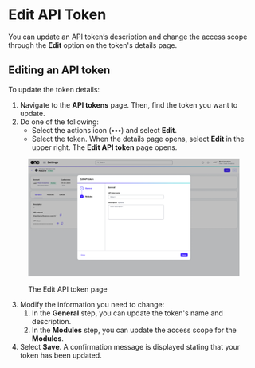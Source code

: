 # Edit API Token

You can update an API token’s description and change the access scope through the **Edit** option on the token's details page.

## Editing an API token

To update the token details:

1. Navigate to the **API tokens** page. Then, find the token you want to update.&#x20;
2. Do one of the following:
   * Select the actions icon (**•••**) and select **Edit**.
   * Select the token. When the details page opens, select **Edit** in the upper right. The **Edit API token** page opens.&#x20;

<div data-with-frame="true"><figure><img src="../../../.gitbook/assets/EditToken.png" alt=""><figcaption><p>The Edit API token page</p></figcaption></figure></div>

3. Modify the information you need to change:
   1. In the **General** step, you can update the token's name and description.
   2. In the **Modules** step, you can update the access scope for the **Modules**.
4. Select **Save**. A confirmation message is displayed stating that your token has been updated.&#x20;
